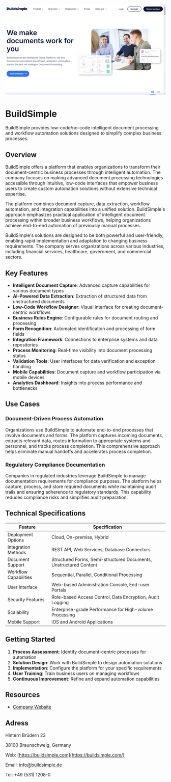 ![BuildSimple](assets\buildsimple.png)

# BuildSimple

BuildSimple provides low-code/no-code intelligent document processing and workflow automation solutions designed to simplify complex business processes.

## Overview

BuildSimple offers a platform that enables organizations to transform their document-centric business processes through intelligent automation. The company focuses on making advanced document processing technologies accessible through intuitive, low-code interfaces that empower business users to create custom automation solutions without extensive technical expertise.

The platform combines document capture, data extraction, workflow automation, and integration capabilities into a unified solution. BuildSimple's approach emphasizes practical application of intelligent document processing within broader business workflows, helping organizations achieve end-to-end automation of previously manual processes.

BuildSimple's solutions are designed to be both powerful and user-friendly, enabling rapid implementation and adaptation to changing business requirements. The company serves organizations across various industries, including financial services, healthcare, government, and commercial sectors.

## Key Features

- **Intelligent Document Capture**: Advanced capture capabilities for various document types
- **AI-Powered Data Extraction**: Extraction of structured data from unstructured documents
- **Low-Code Workflow Designer**: Visual interface for creating document-centric workflows
- **Business Rules Engine**: Configurable rules for document routing and processing
- **Form Recognition**: Automated identification and processing of form fields
- **Integration Framework**: Connections to enterprise systems and data repositories
- **Process Monitoring**: Real-time visibility into document processing status
- **Validation Tools**: User interfaces for data verification and exception handling
- **Mobile Capabilities**: Document capture and workflow participation via mobile devices
- **Analytics Dashboard**: Insights into process performance and bottlenecks

## Use Cases

### Document-Driven Process Automation

Organizations use BuildSimple to automate end-to-end processes that involve documents and forms. The platform captures incoming documents, extracts relevant data, routes information to appropriate systems and personnel, and tracks process completion. This comprehensive approach helps eliminate manual handoffs and accelerates process completion.

### Regulatory Compliance Documentation

Companies in regulated industries leverage BuildSimple to manage documentation requirements for compliance purposes. The platform helps capture, process, and store required documents while maintaining audit trails and ensuring adherence to regulatory standards. This capability reduces compliance risks and simplifies audit preparation.

## Technical Specifications

| Feature | Specification |
|---------|---------------|
| Deployment Options | Cloud, On-premise, Hybrid |
| Integration Methods | REST API, Web Services, Database Connectors |
| Document Support | Structured Forms, Semi-structured Documents, Unstructured Content |
| Workflow Capabilities | Sequential, Parallel, Conditional Processing |
| User Interface | Web-based Administration Console, End-user Portals |
| Security Features | Role-based Access Control, Data Encryption, Audit Logging |
| Scalability | Enterprise-grade Performance for High-volume Processing |
| Mobile Support | iOS and Android Applications |

## Getting Started

1. **Process Assessment**: Identify document-centric processes for automation
2. **Solution Design**: Work with BuildSimple to design automation solutions
3. **Implementation**: Configure the platform for your specific requirements
4. **User Training**: Train business users on managing workflows
5. **Continuous Improvement**: Refine and expand automation capabilities

## Resources

- [Company Website](https://www.buildsimple.com/)

## Adress

Hintern Brüdern 23

38100 Braunschweig, Germany

Web: [https://buildsimple.com](https://buildsimple.com/)

Email: info@buildsimple.de

Tel: +49 (531) 1208-0
